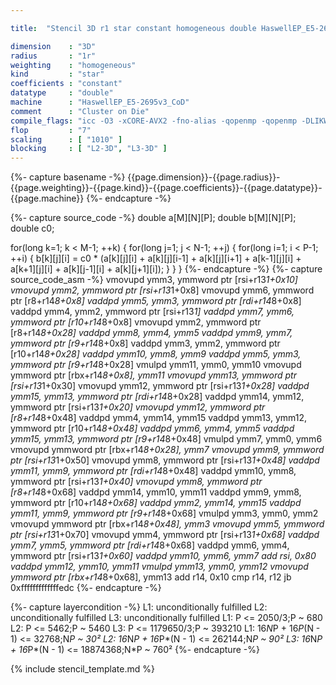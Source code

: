 ```yaml
---

title:  "Stencil 3D r1 star constant homogeneous double HaswellEP_E5-2695v3_CoD"

dimension    : "3D"
radius       : "1r"
weighting    : "homogeneous"
kind         : "star"
coefficients : "constant"
datatype     : "double"
machine      : "HaswellEP_E5-2695v3_CoD"
comment      : "Cluster on Die"
compile_flags: "icc -O3 -xCORE-AVX2 -fno-alias -qopenmp -qopenmp -DLIKWID_PERFMON -Ilikwid-4.3.3/include -Llikwid-4.3.3/lib -Iheaders/dummy.c stencil_compilable.c -o stencil -llikwid"
flop         : "7"
scaling      : [ "1010" ]
blocking     : [ "L2-3D", "L3-3D" ]
---
```


{%- capture basename -%}
{{page.dimension}}-{{page.radius}}-{{page.weighting}}-{{page.kind}}-{{page.coefficients}}-{{page.datatype}}-{{page.machine}}
{%- endcapture -%}

{%- capture source_code -%}
double a[M][N][P];
double b[M][N][P];
double c0;

for(long k=1; k < M-1; ++k) {
  for(long j=1; j < N-1; ++j) {
    for(long i=1; i < P-1; ++i) {
      b[k][j][i] = c0 * (a[k][j][i]
                   + a[k][j][i-1] + a[k][j][i+1]
                   + a[k-1][j][i] + a[k+1][j][i]
                   + a[k][j-1][i] + a[k][j+1][i]);
    }
  }
}
{%- endcapture -%}
{%- capture source_code_asm -%}
vmovupd ymm3, ymmword ptr [rsi+r13*1+0x10]
vmovupd ymm2, ymmword ptr [rsi+r13*1+0x8]
vmovupd ymm6, ymmword ptr [r8+r14*8+0x8]
vaddpd ymm5, ymm3, ymmword ptr [rdi+r14*8+0x8]
vaddpd ymm4, ymm2, ymmword ptr [rsi+r13*1]
vaddpd ymm7, ymm6, ymmword ptr [r10+r14*8+0x8]
vmovupd ymm2, ymmword ptr [r8+r14*8+0x28]
vaddpd ymm8, ymm4, ymm5
vaddpd ymm9, ymm7, ymmword ptr [r9+r14*8+0x8]
vaddpd ymm3, ymm2, ymmword ptr [r10+r14*8+0x28]
vaddpd ymm10, ymm8, ymm9
vaddpd ymm5, ymm3, ymmword ptr [r9+r14*8+0x28]
vmulpd ymm11, ymm0, ymm10
vmovupd ymmword ptr [rbx+r14*8+0x8], ymm11
vmovupd ymm13, ymmword ptr [rsi+r13*1+0x30]
vmovupd ymm12, ymmword ptr [rsi+r13*1+0x28]
vaddpd ymm15, ymm13, ymmword ptr [rdi+r14*8+0x28]
vaddpd ymm14, ymm12, ymmword ptr [rsi+r13*1+0x20]
vmovupd ymm12, ymmword ptr [r8+r14*8+0x48]
vaddpd ymm4, ymm14, ymm15
vaddpd ymm13, ymm12, ymmword ptr [r10+r14*8+0x48]
vaddpd ymm6, ymm4, ymm5
vaddpd ymm15, ymm13, ymmword ptr [r9+r14*8+0x48]
vmulpd ymm7, ymm0, ymm6
vmovupd ymmword ptr [rbx+r14*8+0x28], ymm7
vmovupd ymm9, ymmword ptr [rsi+r13*1+0x50]
vmovupd ymm8, ymmword ptr [rsi+r13*1+0x48]
vaddpd ymm11, ymm9, ymmword ptr [rdi+r14*8+0x48]
vaddpd ymm10, ymm8, ymmword ptr [rsi+r13*1+0x40]
vmovupd ymm8, ymmword ptr [r8+r14*8+0x68]
vaddpd ymm14, ymm10, ymm11
vaddpd ymm9, ymm8, ymmword ptr [r10+r14*8+0x68]
vaddpd ymm2, ymm14, ymm15
vaddpd ymm11, ymm9, ymmword ptr [r9+r14*8+0x68]
vmulpd ymm3, ymm0, ymm2
vmovupd ymmword ptr [rbx+r14*8+0x48], ymm3
vmovupd ymm5, ymmword ptr [rsi+r13*1+0x70]
vmovupd ymm4, ymmword ptr [rsi+r13*1+0x68]
vaddpd ymm7, ymm5, ymmword ptr [rdi+r14*8+0x68]
vaddpd ymm6, ymm4, ymmword ptr [rsi+r13*1+0x60]
vaddpd ymm10, ymm6, ymm7
add rsi, 0x80
vaddpd ymm12, ymm10, ymm11
vmulpd ymm13, ymm0, ymm12
vmovupd ymmword ptr [rbx+r14*8+0x68], ymm13
add r14, 0x10
cmp r14, r12
jb 0xfffffffffffffedc
{%- endcapture -%}

{%- capture layercondition -%}
L1: unconditionally fulfilled
L2: unconditionally fulfilled
L3: unconditionally fulfilled
L1: P <= 2050/3;P ~ 680
L2: P <= 5462;P ~ 5460
L3: P <= 1179650/3;P ~ 393210
L1: 16*N*P + 16*P*(N - 1) <= 32768;N*P ~ 30²
L2: 16*N*P + 16*P*(N - 1) <= 262144;N*P ~ 90²
L3: 16*N*P + 16*P*(N - 1) <= 18874368;N*P ~ 760²
{%- endcapture -%}

{% include stencil_template.md %}
